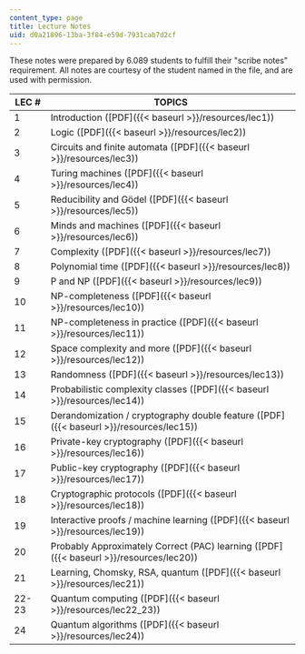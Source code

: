 ```yaml
---
content_type: page
title: Lecture Notes
uid: d0a21896-13ba-3f84-e59d-7931cab7d2cf
---
```


These notes were prepared by 6.089 students to fulfill their "scribe notes" requirement. All notes are courtesy of the student named in the file, and are used with permission.

| LEC # | TOPICS |
| --- | --- |
| 1 | Introduction ([PDF]({{< baseurl >}}/resources/lec1)) |
| 2 | Logic ([PDF]({{< baseurl >}}/resources/lec2)) |
| 3 | Circuits and finite automata ([PDF]({{< baseurl >}}/resources/lec3)) |
| 4 | Turing machines ([PDF]({{< baseurl >}}/resources/lec4)) |
| 5 | Reducibility and Gödel ([PDF]({{< baseurl >}}/resources/lec5)) |
| 6 | Minds and machines ([PDF]({{< baseurl >}}/resources/lec6)) |
| 7 | Complexity ([PDF]({{< baseurl >}}/resources/lec7)) |
| 8 | Polynomial time ([PDF]({{< baseurl >}}/resources/lec8)) |
| 9 | P and NP ([PDF]({{< baseurl >}}/resources/lec9)) |
| 10 | NP-completeness ([PDF]({{< baseurl >}}/resources/lec10)) |
| 11 | NP-completeness in practice ([PDF]({{< baseurl >}}/resources/lec11)) |
| 12 | Space complexity and more ([PDF]({{< baseurl >}}/resources/lec12)) |
| 13 | Randomness ([PDF]({{< baseurl >}}/resources/lec13)) |
| 14 | Probabilistic complexity classes ([PDF]({{< baseurl >}}/resources/lec14)) |
| 15 | Derandomization / cryptography double feature ([PDF]({{< baseurl >}}/resources/lec15)) |
| 16 | Private-key cryptography ([PDF]({{< baseurl >}}/resources/lec16)) |
| 17 | Public-key cryptography ([PDF]({{< baseurl >}}/resources/lec17)) |
| 18 | Cryptographic protocols ([PDF]({{< baseurl >}}/resources/lec18)) |
| 19 | Interactive proofs / machine learning ([PDF]({{< baseurl >}}/resources/lec19)) |
| 20 | Probably Approximately Correct (PAC) learning ([PDF]({{< baseurl >}}/resources/lec20)) |
| 21 | Learning, Chomsky, RSA, quantum ([PDF]({{< baseurl >}}/resources/lec21)) |
| 22-23 | Quantum computing ([PDF]({{< baseurl >}}/resources/lec22_23)) |
| 24 | Quantum algorithms ([PDF]({{< baseurl >}}/resources/lec24))